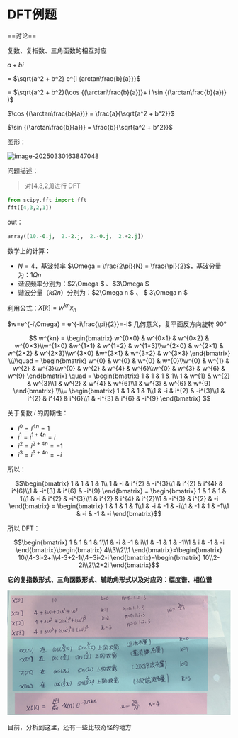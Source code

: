 # DFT例题

==讨论== 

复数、复指数、三角函数的相互对应 

$a+bi$

= $\sqrt{a^2 + b^2} e^{i {arctan\frac{b}{a}}}$ 

= $\sqrt{a^2 + b^2}(\cos {(\arctan\frac{b}{a})}+ i \sin {(\arctan\frac{b}{a})} )$  

$\cos {(\arctan\frac{b}{a})} = \frac{a}{\sqrt{a^2 + b^2}}$  

$\sin {(\arctan\frac{b}{a})} = \frac{b}{\sqrt{a^2 + b^2}}$

图形：

![image-20250330163847048](https://cdn.jsdelivr.net/gh/dearRongerr/PicGo@main/202503301638250.png) 

问题描述：

> 对[4,3,2,1]进行 DFT

```python
from scipy.fft import fft
fft([4,3,2,1])
```

out：

```python
array([10.-0.j,  2.-2.j,  2.-0.j,  2.+2.j])
```

数学上的计算：

- $N=4$，基波频率 $\Omega = \frac{2\pi}{N} = \frac{\pi}{2}$，基波分量为：$1\Omega n$
- 谐波频率分别为：$2\Omega $   、$3\Omega $
- 谐波分量（$k\Omega n$）分别为：$2\Omega n $ 、 $ 3\Omega n $

利用公式：$X[k]=w^{kn}x_n$ 

$w=e^{-i\Omega} = e^{-i\frac{\pi}{2}}=-i$   几何意义，复平面反方向旋转 90°



$$ w^{kn} = \begin{bmatrix} w^{0×0} & w^{0×1} & w^{0×2} & w^{0×3}\\w^{1×0} &w^{1×1} & w^{1×2} & w^{1×3}\\w^{2×0} & w^{2×1} & w^{2×2} & w^{2×3}\\w^{3×0} &w^{3×1} & w^{3×2} & w^{3×3} \end{bmatrix} \\\\\quad = \begin{bmatrix} w^{0} & w^{0} & w^{0} & w^{0}\\w^{0} & w^{1} & w^{2} & w^{3}\\w^{0} & w^{2} & w^{4} & w^{6}\\w^{0} & w^{3} & w^{6} & w^{9} \end{bmatrix} \quad = \begin{bmatrix} 1 & 1 & 1 & 1\\
1 & w^{1} & w^{2} & w^{3}\\1 & w^{2} & w^{4} & w^{6}\\1 & w^{3} & w^{6} & w^{9} \end{bmatrix} \\\\= \begin{bmatrix} 1 & 1 & 1 & 1\\1 & -i & i^{2} & -i^{3}\\1 & i^{2} & i^{4} & i^{6}\\1 & -i^{3} & i^{6} & -i^{9} \end{bmatrix} $$



 关于复数 $i$ 的周期性：

- $i^{0}=i^{4n}=1$
- $i^{1}=i^{1+4n}=i$
- $i^{2}=i^{2+4n}=-1$
- $i^{3}=i^{3+4n}=-i$

所以：

$$\begin{bmatrix} 1 & 1 & 1 & 1\\
1 & -i & i^{2} & -i^{3}\\1 & i^{2} & i^{4} & i^{6}\\1 & -i^{3} & i^{6} & -i^{9} \end{bmatrix} =  \begin{bmatrix} 1 & 1 & 1 & 1\\1 & -i & i^{2} & -i^{3}\\1 & i^{2} & i^{4} & i^{2}\\1 & -i^{3} & i^{2} & -i \end{bmatrix} =  \begin{bmatrix} 1 & 1 & 1 & 1\\1 & -i & -1 & -i\\1 & -1 & 1 & -1\\1 & -i & -1 & -i \end{bmatrix}$$



所以 DFT：

$$\begin{bmatrix} 1 & 1 & 1 & 1\\1 & -i & -1 & i\\1 & -1 & 1 & -1\\1 & i & -1 & -i \end{bmatrix}\begin{bmatrix} 4\\3\\2\\1  \end{bmatrix}=\begin{bmatrix} 10\\4-3i-2+i\\4-3+2-1\\4+3i-2-i  \end{bmatrix}=\begin{bmatrix} 10\\2-2i\\2\\2+2i  \end{bmatrix}$$



**它的复指数形式、三角函数形式、辅助角形式以及对应的：幅度谱、相位谱**

![image-20250327100625932](images/image-20250327100625932.png)

目前，分析到这里，还有一些比较奇怪的地方